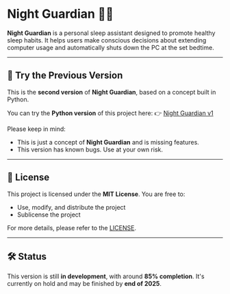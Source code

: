 # Night Guardian 🌙✨

**Night Guardian** is a personal sleep assistant designed to promote healthy sleep habits. It helps users make conscious decisions about extending computer usage and automatically shuts down the PC at the set bedtime.

---

## 🧪 Try the Previous Version

This is the **second version** of **Night Guardian**, based on a concept built in Python.

You can try the **Python version** of this project here:  👉 [Night Guardian v1](https://github.com/OliPohl/night-guardian-v1)

Please keep in mind:
- This is just a concept of **Night Guardian** and is missing features.
- This version has known bugs. Use at your own risk.

---

## 📜 License

This project is licensed under the **MIT License**. You are free to:

- Use, modify, and distribute the project
- Sublicense the project

For more details, please refer to the [LICENSE](./LICENSE).

---

## 🛠️ Status

This version is still **in development**, with around **85% completion**. It's currently on hold and may be finished by **end of 2025**.
